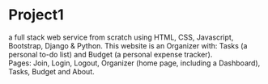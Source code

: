 # Project1
a full stack web service from scratch using HTML, CSS, Javascript, Bootstrap, Django & Python.
This website is an Organizer with: Tasks (a personal to-do list) and Budget (a personal expense tracker).  
Pages: Join, Login, Logout, Organizer (home page, including a Dashboard), Tasks, Budget and About.
